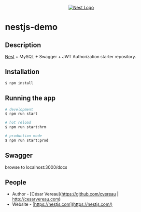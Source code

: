<p align="center">
  <a href="http://nestjs.com/" target="blank"><img src="http://kamilmysliwiec.com/public/nest-logo.png#1" alt="Nest Logo" /></a>
</p>

# nestjs-demo

## Description

[Nest](https://github.com/nestjs/nest) + MySQL + Swagger + JWT Authorization starter repository. 

## Installation

```bash
$ npm install
```

## Running the app

```bash
# development
$ npm run start

# hot reload
$ npm run start:hrm

# production mode
$ npm run start:prod
```

## Swagger

browse to localhost:3000/docs

## People

- Author - [César Vereau](https://github.com/cvereau | http://cesarvereau.com)
- Website - [https://nestjs.com](https://nestjs.com/)

